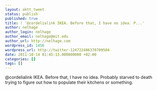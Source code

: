 ```yaml
---
layout: aktt_tweet
status: publish
published: true
title: ! '@cordelialink IKEA. Before that, I have no idea. P...'
author: nelhage
author_login: nelhage
author_email: nelhage@mit.edu
author_url: http://nelhage.com
wordpress_id: 1456
wordpress_url: http://twitter-124722406370709504
date: 2011-10-14 01:45:13.000000000 +02:00
categories: []
tags: []
---
```

@cordelialink IKEA. Before that, I have no idea. Probably starved to death trying to figure out how to populate their kitchens or something.
